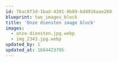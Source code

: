 ```yaml
---
id: 76ac8f3d-1bad-4391-8b89-bd4916aae260
blueprint: two_images_block
title: 'Onze diensten image block'
images:
  - onze-diensten.jpg.webp
  - img_2343.jpg.webp
updated_by: 1
updated_at: 1684423795
---
```

